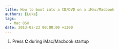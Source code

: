 ```yaml
---
title: How to boot into a CD/DVD on a iMac/Macbook
authors: [Luke]
tags:
  - Mac OSX
date: 2013-02-23 00:00:00 +1300
---
```


  1. Press **C** during iMac/Macbook startup